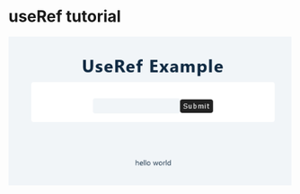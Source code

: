 # useRef tutorial

![Screenshot 2022-01-31 at 04-45-03 React App](../../assets/useRef/Screenshot-1.png)
